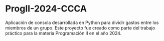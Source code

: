 # ProgII-2024-CCCA
Aplicación de consola desarrollada en Python para dividir gastos entre los miembros de un grupo. Este proyecto fue creado como parte del trabajo práctico para la materia Programación II en el año 2024. 
